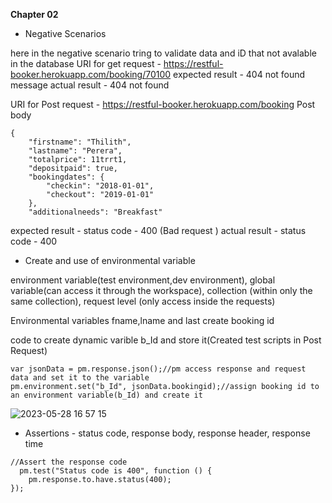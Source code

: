 
**Chapter 02**

* Negative Scenarios

here in the negative scenario tring to validate data and iD that not avalable in the database 
URI for get request - https://restful-booker.herokuapp.com/booking/70100
expected result - 404 not found message
actual result - 404 not found 

URI for Post request - https://restful-booker.herokuapp.com/booking
Post body
```
{
    "firstname": "Thilith",
    "lastname": "Perera",
    "totalprice": 11trrt1,
    "depositpaid": true,
    "bookingdates": {
        "checkin": "2018-01-01",
        "checkout": "2019-01-01"
    },
    "additionalneeds": "Breakfast"
```
expected result - status code - 400 (Bad request )
actual result - status code - 400

* Create and use of environmental variable

environment variable(test environment,dev environment), global variable(can access it through the workspace), 
collection (within only the same collection), request level (only access inside the requests)

Environmental variables
fname,lname and last create booking id

code to create dynamic varible b_Id and store it(Created test scripts in Post Request)

```
var jsonData = pm.response.json();//pm access response and request data and set it to the variable
pm.environment.set("b_Id", jsonData.bookingid);//assign booking id to an environment variable(b_Id) and create it
```

![2023-05-28 16 57 15](https://github.com/Kulshanperera/Booking_APITesting-/assets/47887463/13bd6e72-c66e-4731-9085-b1dda4ed5892)

* Assertions - status code, response body, response header, response time
```
//Assert the response code 
  pm.test("Status code is 400", function () {
    pm.response.to.have.status(400);
});
```
